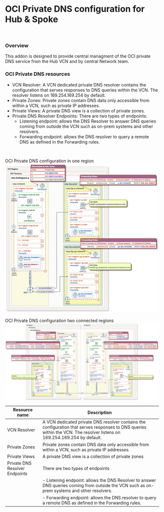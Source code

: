 # OCI Private DNS configuration for Hub & Spoke

&nbsp; 

### Overview
This addon is designed to provide central managment of the OCI private DNS service from the Hub VCN and by central Network team.

### OCI Private DNS resources

- VCN Resolver: A VCN dedicated private DNS resolver contains the configuration that serves responses to DNS queries within the VCN. The resolver listens on 169.254.169.254 by default.
- Private Zones: Private zones contain DNS data only accessible from within a VCN, such as private IP addresses.
- Private Views: A private DNS view is a collection of private zones.
- Private DNS Resolver Endpoints: There are two types of endpoints:
  - Listening endpoint: allows the DNS Resolver to answer DNS queries coming from outside the VCN such as on-prem systems and other resolvers.
  - Forwarding endpoint: allows the DNS resolver to query a remote DNS as defined in the Forwarding rules.


&nbsp;


OCI Private DNS configuration in one region
<img src="images/one-region.png" width="900" height="value">



OCI Private DNS configuration two connected regions
<img src="images/two-regions.png" width="900" height="value">



| Resource name | Description |
| - | - |
| VCN Resolver | A VCN dedicated private DNS resolver contains the configuration that serves responses to DNS queries within the VCN. The resolver listens on 169.254.169.254 by default. |
| Private Zones | Private zones contain DNS data only accessible from within a VCN, such as private IP addresses. |
| Private Views | A private DNS view is a collection of private zones |
| Private DNS Resolver Endpoints | There are two types of endpoints |
| | - Listening endpoint: allows the DNS Resolver to answer DNS queries coming from outside the VCN such as on-prem systems and other resolvers. |
| | - Forwarding endpoint: allows the DNS resolver to query a remote DNS as defined in the Forwarding rules. |
